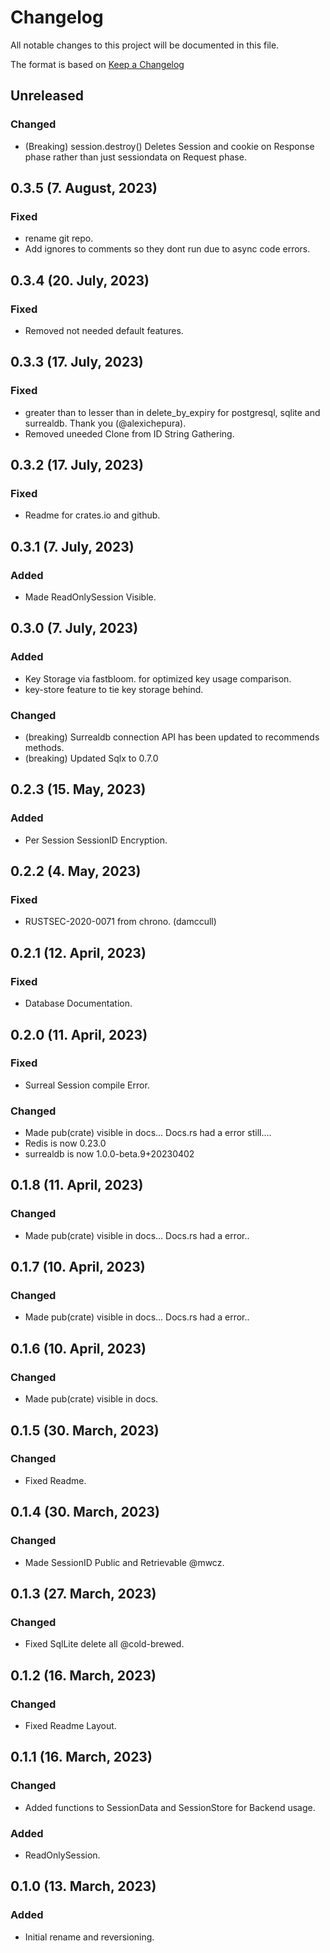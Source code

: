 # Changelog

All notable changes to this project will be documented in this file.

The format is based on [Keep a Changelog](https://keepachangelog.com/en/1.0.0/)
## Unreleased

### Changed
- (Breaking) session.destroy() Deletes Session and cookie on Response phase rather than just sessiondata on Request phase.

## 0.3.5 (7. August, 2023)
### Fixed
- rename git repo.
- Add ignores to comments so they dont run due to async code errors.

## 0.3.4 (20. July, 2023)
### Fixed
- Removed not needed default features.

## 0.3.3 (17. July, 2023)
### Fixed
- greater than to lesser than in delete_by_expiry for postgresql, sqlite and surrealdb. Thank you (@alexichepura).
- Removed uneeded Clone from ID String Gathering.

## 0.3.2 (17. July, 2023)
### Fixed
- Readme for crates.io and github.

## 0.3.1 (7. July, 2023)
### Added
- Made ReadOnlySession Visible.

## 0.3.0 (7. July, 2023)
### Added
- Key Storage via fastbloom. for optimized key usage comparison.
- key-store feature to tie key storage behind.

### Changed
- (breaking) Surrealdb connection API has been updated to recommends methods.
- (breaking) Updated Sqlx to 0.7.0

## 0.2.3 (15. May, 2023)
### Added 
- Per Session SessionID Encryption.

## 0.2.2 (4. May, 2023)
### Fixed 
- RUSTSEC-2020-0071 from chrono. (damccull)

## 0.2.1 (12. April, 2023)
### Fixed 
- Database Documentation.

## 0.2.0 (11. April, 2023)
### Fixed 
- Surreal Session compile Error.

### Changed
- Made pub(crate) visible in docs... Docs.rs had a error still....
- Redis is now 0.23.0
- surrealdb is now 1.0.0-beta.9+20230402

## 0.1.8 (11. April, 2023)
### Changed
- Made pub(crate) visible in docs... Docs.rs had a error..

## 0.1.7 (10. April, 2023)
### Changed
- Made pub(crate) visible in docs... Docs.rs had a error..

## 0.1.6 (10. April, 2023)
### Changed
- Made pub(crate) visible in docs.

## 0.1.5 (30. March, 2023)
### Changed
- Fixed Readme.

## 0.1.4 (30. March, 2023)
### Changed
- Made SessionID Public and Retrievable @mwcz.

## 0.1.3 (27. March, 2023)
### Changed
- Fixed SqlLite delete all @cold-brewed.

## 0.1.2 (16. March, 2023)
### Changed
- Fixed Readme Layout.

## 0.1.1 (16. March, 2023)
### Changed
- Added functions to SessionData and SessionStore for Backend usage.

### Added
- ReadOnlySession.

## 0.1.0 (13. March, 2023)
### Added
- Initial rename and reversioning.
